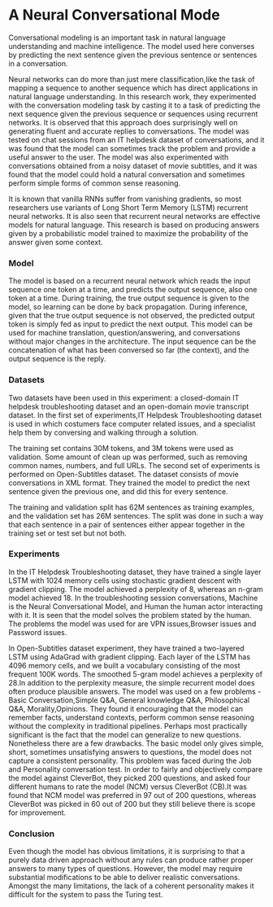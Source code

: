 # A Neural Conversational Mode



Conversational modeling is an important task in natural language understanding and machine intelligence. The model used here converses by predicting the next sentence given the previous sentence or sentences in a conversation.

 Neural networks can do more than just mere classification,like the task of mapping a sequence to another sequence which has direct applications in natural language understanding. In this research work, they experimented with the conversation modeling task by casting it to a task of predicting the next sequence given the previous sequence or sequences using recurrent networks. It is observed that this approach does surprisingly well on generating fluent and accurate replies to conversations. The model was tested on chat sessions from an IT helpdesk dataset of conversations, and it was found that the model can sometimes track the problem and provide a useful answer to the user. The model was also experimented with conversations obtained from a noisy dataset of movie subtitles, and it was found that the model could hold a natural conversation and sometimes perform simple forms of common sense reasoning.

 It is known that vanilla RNNs suffer from vanishing gradients, so most researchers use variants of Long Short Term Memory (LSTM) recurrent neural networks. It is also seen that recurrent neural networks are effective models for natural language. This research is based on producing answers given by a probabilistic model trained to maximize the probability of the answer given some context.

### Model

The model is based on a recurrent neural network which reads the input sequence one token at a time, and predicts the output sequence, also one token at a time. During training, the true output sequence is given to the model, so learning can be done by back propagation. During inference, given that the true output sequence is not observed, the predicted output token is simply fed as input to predict the next output. This model can be used for machine translation, question/answering, and conversations without major changes in the architecture. The input sequence can be the concatenation of what has been conversed so far (the context), and the output sequence is the reply.

### Datasets

Two datasets have been used in this experiment: a closed-domain IT helpdesk troubleshooting dataset and an open-domain movie transcript dataset. In the first set of experiments,IT Helpdesk Troubleshooting dataset is used in which costumers face computer related issues, and a specialist help them by conversing and walking through a solution.

The training set contains 30M tokens, and 3M tokens were used as validation. Some amount of clean up was performed, such as removing common names, numbers, and full URLs. The second set of experiments is performed on Open-Subtitles dataset. The dataset consists of movie conversations in XML format. They trained the model to predict the next sentence given the previous one, and did this for every sentence.

The training and validation split has 62M sentences as training examples, and the validation set has 26M sentences. The split was done in such a way that each sentence in a pair of sentences either appear together in the training set or test set but not both.

### Experiments

In the IT Helpdesk Troubleshooting dataset, they have trained a single layer LSTM with 1024 memory cells using stochastic gradient descent with gradient clipping. The model achieved a perplexity of 8, whereas an n-gram model achieved 18. In the troubleshooting session conversations, Machine is the Neural Conversational Model, and Human the human actor interacting with it. It is seen that the model solves the problem stated by the human. The problems the model was used for are VPN issues,Browser issues and Password issues.

 In Open-Subtitles dataset experiment, they have trained a two-layered LSTM using AdaGrad with gradient clipping. Each layer of the LSTM has 4096 memory cells, and we built a vocabulary consisting of the most frequent 100K words. The smoothed 5-gram model achieves a perplexity of 28.In addition to the perplexity measure, the simple recurrent model does often produce plausible answers. The model was used on a few problems - Basic Conversation,Simple Q&A, General knowledge Q&A, Philosophical Q&A, Morality,Opinions. They found it encouraging that the model can remember facts, understand contexts, perform common sense reasoning without the complexity in traditional pipelines. Perhaps most practically significant is the fact that the model can generalize to new questions. Nonetheless there are a few drawbacks. The basic model only gives simple, short, sometimes unsatisfying answers to questions, the model does not capture a consistent personality. This problem was faced during the Job and Personality conversation test. In order to fairly and objectively compare the model against CleverBot, they picked 200 questions, and asked four different humans to rate the model (NCM) versus CleverBot (CB).It was found that NCM model was preferred in 97 out of 200 questions, whereas CleverBot was picked in 60 out of 200 but they still believe there is scope for improvement. 

### Conclusion

Even though the model has obvious limitations, it is surprising to that a purely data driven approach without any rules can produce rather proper answers to many types of questions. However, the model may require substantial modifications to be able to deliver realistic conversations. Amongst the many limitations, the lack of a coherent personality makes it difficult for the system to pass the Turing test.